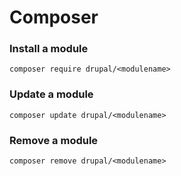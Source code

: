 # Composer

### Install a module

```
composer require drupal/<modulename>
```

### Update a module

```
composer update drupal/<modulename>
```

### Remove a module

```
composer remove drupal/<modulename>
```



